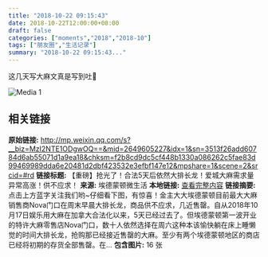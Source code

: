 ```yaml
---
title: "2018-10-22 09:15:43"
date: 2018-10-22T12:00:00+08:00
draft: false
categories: ["moments","2018","2018-10"]
tags: ["朋友圈","生活记录"]
summary: "2018-10-22 09:15:43..."
---
```


这几天写大麻文真是写到吐🤮

![Media 1](/Moments/photos/2018-10-22/201810220915430.jpg)

## 相关链接

**原始链接:** http://mp.weixin.qq.com/s?__biz=MzI2NTE1ODgwOQ==&mid=2649605227&idx=1&sn=3513f26add60784d6ab55071d1a9ea18&chksm=f2b8cd9dc5cf448b1330a086262c5fae83d99469989dda6e20481d2dbf423532e3efbf147e12&mpshare=1&scene=2&srcid=#rd
**链接标题:** 【重磅】抢光了！合法5天后依然大排长龙！爱城大麻需求量异常高涨！供不应求！
**来源:** 埃德蒙顿微生活
**本地链接:** [查看完整内容](/link_content/2018/10/2018-10-22-2/link_content/)
**链接摘要:** 点击上方蓝字关注我们哟~仔细看下图，有惊喜！金主大大埃德蒙顿目前最大大麻销售商Nova门口在周末早晨大排长龙，商品供不应求，几近售罄。自从2018年10月17日娱乐用大麻在加拿大合法化以来，5天已经过去了。但埃德蒙顿第一波开业的特许大麻零售店Nova门口，数十人依然选择在周六这种本该愉快躺在床上睡懒觉的时间大排长龙，抢购那已经接近售罄的大麻。至少有两个埃德蒙顿地区的商店已经将初期的存货全部售罄。在...
**包含图片:** 16 张


